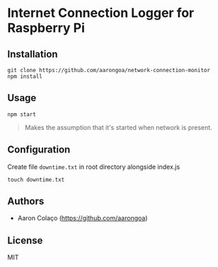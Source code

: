 # Internet Connection Logger for Raspberry Pi


## Installation

```console
git clone https://github.com/aarongoa/network-connection-monitor
npm install
```

## Usage

```console
npm start
```

> Makes the assumption that it's started when network is present.


## Configuration

Create file `downtime.txt` in root directory alongside index.js

```console
touch downtime.txt
```


## Authors

* Aaron Colaço (https://github.com/aarongoa)


## License

MIT